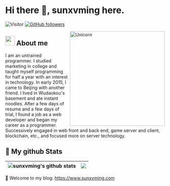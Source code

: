 # Hi there 👋, sunxvming here. 
![Visitor](https://visitor-badge.laobi.icu/badge?page_id=sunxvming.repoName) [![GitHub followers](https://img.shields.io/github/followers/sunxvming.svg?style=social&label=Follow)](https://github.com/sunxvming?tab=followers)<br/>


<img align="right" width=300px alt="Unicorn" src="https://c.tenor.com/GN73MKBawZYAAAAi/busy-cute.gif" />

## <img src="https://media.giphy.com/media/ObNTw8Uzwy6KQ/giphy.gif" width="30px">&nbsp;About me

I am an untrained programmer. I studied marketing in college and taught myself programming for half a year with an interest in technology. In early 2015, I came to Beijing with another friend. I lived in Wudaokou's basement and ate instant noodles. After a few days of resume and a few days of trial, I found a job as a web developer and began my career as a programmer. Successively engaged in web front and back end, game server and client, blockchain, etc., and focused more on server technology.

## 👀 My github Stats

| <img align="center" src="https://github-readme-stats-sigma-five.vercel.app/api?username=sunxvming&show_icons=true&include_all_commits=false&theme=buefy&hide_border=true&count_private=true&hide_title=true" alt="sunxvming's github stats" />| <img align="center" src="https://github-readme-stats-sigma-five.vercel.app/api/top-langs/?username=sunxvming&layout=compact&theme=buefy&hide_border=true" /> |
| ------------- | ------------- |



📝 Welcome to my blog: https://www.sunxvming.com

